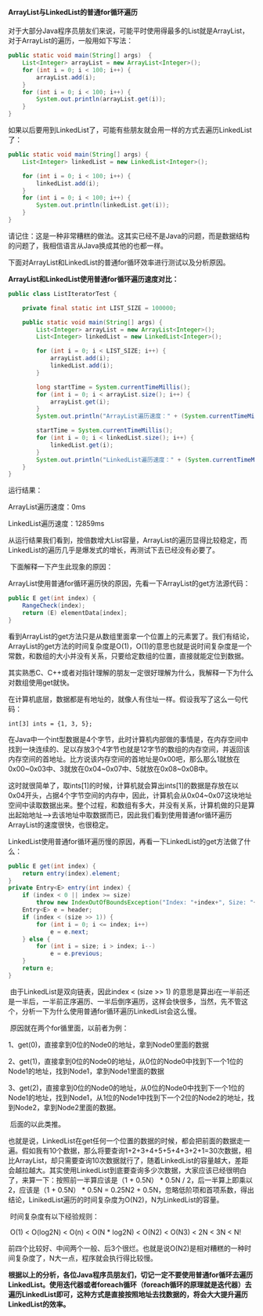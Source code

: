#### ArrayList与LinkedList的普通for循环遍历

​		对于大部分Java程序员朋友们来说，可能平时使用得最多的List就是ArrayList，对于ArrayList的遍历，一般用如下写法：

```java
public static void main(String[] args)  {
    List<Integer> arrayList = new ArrayList<Integer>();
	for (int i = 0; i < 100; i++) {
		arrayList.add(i);
	}
	for (int i = 0; i < 100; i++) {
		System.out.println(arrayList.get(i));
	}
}
```

​		如果以后要用到LinkedList了，可能有些朋友就会用一样的方式去遍历LinkedList了：

```java
public static void main(String[] args) {
    List<Integer> linkedList = new LinkedList<Integer>();

    for (int i = 0; i < 100; i++) {
        linkedList.add(i);
    }
    for (int i = 0; i < 100; i++) {
        System.out.println(linkedList.get(i));
    }
}
```

​		请记住：这是一种非常糟糕的做法。这其实已经不是Java的问题，而是数据结构的问题了，我相信语言从Java换成其他的也都一样。

​		下面对ArrayList和LinkedList的普通for循环效率进行测试以及分析原因。

​	**ArrayList和LinkedList使用普通for循环遍历速度对比：**

```java
public class ListIteratorTest {

    private final static int LIST_SIZE = 100000;

    public static void main(String[] args) {
        List<Integer> arrayList = new ArrayList<Integer>();
        List<Integer> linkedList = new LinkedList<Integer>();

        for (int i = 0; i < LIST_SIZE; i++) {
            arrayList.add(i);
            linkedList.add(i);
        }

        long startTime = System.currentTimeMillis();
        for (int i = 0; i < arrayList.size(); i++) {
            arrayList.get(i);
        }
        System.out.println("ArrayList遍历速度：" + (System.currentTimeMillis() - startTime) + "ms");

        startTime = System.currentTimeMillis();
        for (int i = 0; i < linkedList.size(); i++) {
            linkedList.get(i);
        }
        System.out.println("LinkedList遍历速度：" + (System.currentTimeMillis() - startTime) + "ms");
    }
}
```

运行结果：

ArrayList遍历速度：0ms

LinkedList遍历速度：12859ms

​		从运行结果我们看到，按倍数增大List容量，ArrayList的遍历显得比较稳定，而LinkedList的遍历几乎是爆发式的增长，再测试下去已经没有必要了。

​		下面解释一下产生此现象的原因：

​		ArrayList使用普通for循环遍历快的原因，先看一下ArrayList的get方法源代码：

```java
public E get(int index) {
    RangeCheck(index);
    return (E) elementData[index];
}
```

​		看到ArrayList的get方法只是从数组里面拿一个位置上的元素罢了。我们有结论，ArrayList的get方法的时间复杂度是O(1)，O(1)的意思也就是说时间复杂度是一个常数，和数组的大小并没有关系，只要给定数组的位置，直接就能定位到数据。

​		其实熟悉C、C++或者对指针理解的朋友一定很好理解为什么，我解释一下为什么对数组使用get就快。

​		在计算机底层，数据都是有地址的，就像人有住址一样。假设我写了这么一句代码：

`int[3] ints = {1, 3, 5};`

​		在Java中一个int型数据是4个字节，此时计算机内部做的事情是，在内存空间中找到一块连续的、足以存放3个4字节也就是12字节的数组的内存空间，并返回该内存空间的首地址。比方说该内存空间的首地址是0x00吧，那么那么1就放在0x00~0x03中、3就放在0x04~0x07中、5就放在0x08~0x0B中。

​		这时就很简单了，取ints[1]的时候，计算机就会算出ints[1]的数据是存放在以0x04开头，占据4个字节空间的内存中，因此，计算机会从0x04~0x07这块地址空间中读取数据出来。整个过程，和数组有多大，并没有关系，计算机做的只是算出起始地址-->去该地址中取数据而已，因此我们看到使用普通for循环遍历ArrayList的速度很快，也很稳定。

​	LinkedList使用普通for循环遍历慢的原因，再看一下LinkedList的get方法做了什么：

```java
public E get(int index) {
	return entry(index).element;
}
private Entry<E> entry(int index) {
	if (index < 0 || index >= size)
		throw new IndexOutOfBoundsException("Index: "+index+", Size: "+size);
	Entry<E> e = header;
	if (index < (size >> 1)) {
		for (int i = 0; i <= index; i++)
			e = e.next;
	} else {
		for (int i = size; i > index; i--)
			e = e.previous;
	}
	return e;
}
```

​		由于LinkedList是双向链表，因此index < (size >> 1) 的意思是算出i在一半前还是一半后，一半前正序遍历、一半后倒序遍历，这样会快很多，当然，先不管这个，分析一下为什么使用普通for循环遍历LinkedList会这么慢。

​		原因就在两个for循里面，以前者为例：

1、get(0)，直接拿到0位的Node0的地址，拿到Node0里面的数据

2、get(1)，直接拿到0位的Node0的地址，从0位的Node0中找到下一个1位的Node1的地址，找到Node1，拿到Node1里面的数据

3、get(2)，直接拿到0位的Node0的地址，从0位的Node0中找到下一个1位的Node1的地址，找到Node1，从1位的Node1中找到下一个2位的Node2的地址，找到Node2，拿到Node2里面的数据。

​		后面的以此类推。

​		也就是说，LinkedList在get任何一个位置的数据的时候，都会把前面的数据走一遍。假如我有10个数据，那么将要查询1+2+3+4+5+5+4+3+2+1=30次数据，相比ArrayList，却只需要查询10次数据就行了，随着LinkedList的容量越大，差距会越拉越大。其实使用LinkedList到底要查询多少次数据，大家应该已经很明白了，来算一下：按照前一半算应该是（1 + 0.5N） * 0.5N / 2，后一半算上即乘以2，应该是（1 + 0.5N） * 0.5N = 0.25N2 + 0.5N，忽略低阶项和首项系数，得出结论，LinikedList遍历的时间复杂度为O(N2)，N为LinkedList的容量。

​		时间复杂度有以下经验规则：

​		O(1) < O(log2N) < O(n) < O(N * log2N) < O(N2) < O(N3) < 2N < 3N < N!

​		前四个比较好、中间两个一般、后3个很烂。也就是说O(N2)是相对糟糕的一种时间复杂度了，N大一点，程序就会执行得比较慢。

​		**根据以上的分析，各位Java程序员朋友们，切记一定不要使用普通for循环去遍历LinkedList。使用迭代器或者foreach循环（foreach循环的原理就是迭代器）去遍历LinkedList即可，这种方式是直接按照地址去找数据的，将会大大提升遍历LinkedList的效率。**